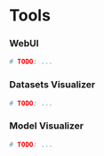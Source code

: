 # Tools

### WebUI

```bash
# TODO: ...
```



### Datasets Visualizer

```bash
# TODO: ...
```



### Model Visualizer

```bash
# TODO: ...
```


